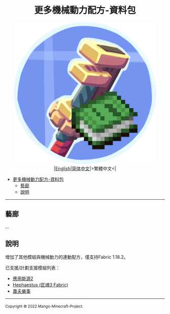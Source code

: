 <div align="center">

# 更多機械動力配方-資料包
![icon](../img/icon/icon_450x450.png)
|[English](../README.md)|[简体中文](./README.zho-Hans_CN.md)|>繁體中文<|

</div>

- [更多機械動力配方-資料包](#更多機械動力配方-資料包)
  - [藝廊](#藝廊)
  - [說明](#說明)

---

## 藝廊

...

## 說明

增加了其他模組與機械動力的連動配方，僅支持Fabric 1.18.2。

已支援/計劃支援模組列表：
- [應用能源2](https://www.curseforge.com/minecraft/mc-mods/applied-energistics-2 "應用能源2")
- [Hephaestus (匠魂3 Fabric)](https://www.curseforge.com/minecraft/mc-mods/hephaestus-fabric "Hephaestus (匠魂3 Fabric)")
- [農夫樂事](https://www.curseforge.com/minecraft/mc-mods/farmers-delight-fabric "農夫樂事")

---

<small>Copyright © 2022 Mango-Minecraft-Project.</small>